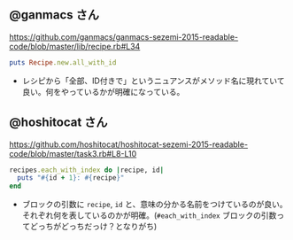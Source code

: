## @ganmacs さん

https://github.com/ganmacs/ganmacs-sezemi-2015-readable-code/blob/master/lib/recipe.rb#L34

```ruby
puts Recipe.new.all_with_id
```

* レシピから「全部、ID付きで」というニュアンスがメソッド名に現れていて良い。何をやっているかが明確になっている。


## @hoshitocat さん

https://github.com/hoshitocat/hoshitocat-sezemi-2015-readable-code/blob/master/task3.rb#L8-L10

```ruby
recipes.each_with_index do |recipe, id|
  puts "#{id + 1}: #{recipe}"
end
```

* ブロックの引数に `recipe`, `id` と、意味の分かる名前をつけているのが良い。それぞれ何を表しているのかが明確。(`#each_with_index` ブロックの引数ってどっちがどっちだっけ？となりがち)
